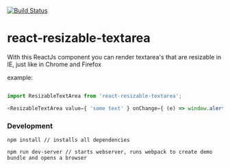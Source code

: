 [![Build Status](https://travis-ci.org/rvdkooy/react-resizable-textarea.svg?branch=master)](https://travis-ci.org/rvdkooy/react-resizable-textarea)

# react-resizable-textarea
With this ReactJs component you can render textarea's that are resizable in IE, just like in Chrome and Firefox


example:

``` javascript

import ResizableTextArea from 'react-resizable-textarea';

<ResizableTextArea value={ 'some text' } onChange={ (e) => window.alert(e.target.value) } />

```

### Development


```
npm install // installs all dependencies

npm run dev-server // starts webserver, runs webpack to create demo bundle and opens a browser

```